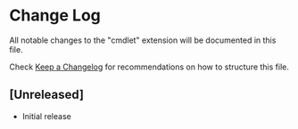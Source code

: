 # Change Log

All notable changes to the "cmdlet" extension will be documented in this file.

Check [Keep a Changelog](http://keepachangelog.com/) for recommendations on how to structure this file.

## [Unreleased]

- Initial release